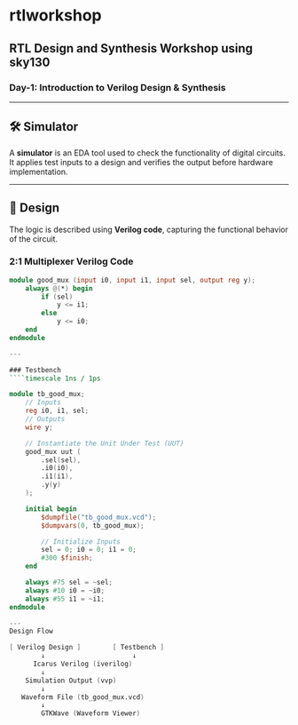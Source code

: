 # rtlworkshop

## RTL Design and Synthesis Workshop using sky130

### Day-1: Introduction to Verilog Design & Synthesis

---

## 🛠️ Simulator

A **simulator** is an EDA tool used to check the functionality of digital circuits. It applies test inputs to a design and verifies the output before hardware implementation.

---

## 🧠 Design

The logic is described using **Verilog code**, capturing the functional behavior of the circuit.

### 2:1 Multiplexer Verilog Code

```verilog
module good_mux (input i0, input i1, input sel, output reg y);
    always @(*) begin
        if (sel)
            y <= i1;
        else
            y <= i0;
    end
endmodule

---

### Testbench
````timescale 1ns / 1ps

module tb_good_mux;
    // Inputs
    reg i0, i1, sel;
    // Outputs
    wire y;

    // Instantiate the Unit Under Test (UUT)
    good_mux uut (
        .sel(sel),
        .i0(i0),
        .i1(i1),
        .y(y)
    );

    initial begin
        $dumpfile("tb_good_mux.vcd");
        $dumpvars(0, tb_good_mux);

        // Initialize Inputs
        sel = 0; i0 = 0; i1 = 0;
        #300 $finish;
    end

    always #75 sel = ~sel;
    always #10 i0 = ~i0;
    always #55 i1 = ~i1;
endmodule

---
Design Flow

[ Verilog Design ]        [ Testbench ]
        ↓                      ↓
      Icarus Verilog (iverilog)
        ↓
    Simulation Output (vvp)
        ↓
   Waveform File (tb_good_mux.vcd)
        ↓
        GTKWave (Waveform Viewer)







